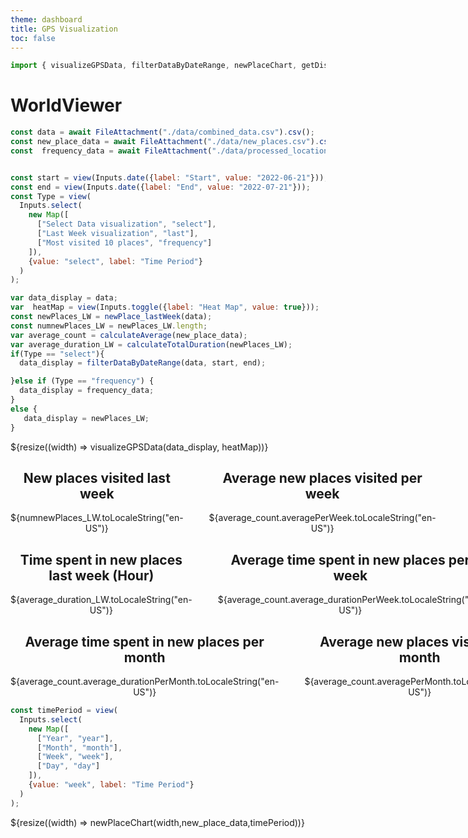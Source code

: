 ```yaml
---
theme: dashboard
title: GPS Visualization 
toc: false
---
```



<style>
  .my-cluster-icon {
    width: 40px;
    height: 40px;
    border: 2px solid #ffffff;
    border-radius: 50%;
    background: rgba(255, 255, 255, 0.6); /* Lightly transparent white background */
    color: #000; /* Text color changed to black */
    text-align: center;
    line-height: 40px; /* Same as the icon height */
    font-size: 16px; /* Adjust font size as needed */
    font-weight: bold;
    text-shadow: 0 0 3px #fff; /* White text shadow */
  }

</style>



```js
import { visualizeGPSData, filterDataByDateRange, newPlaceChart, getDistance, isNewPlace , newPlace_lastWeek, calculateAverage, calculateTotalDuration} from "./components/charts.js";

```

# WorldViewer

```js
const data = await FileAttachment("./data/combined_data.csv").csv();
const new_place_data = await FileAttachment("./data/new_places.csv").csv();
const  frequency_data = await FileAttachment("./data/processed_locations.csv").csv({typed: true});;


const start = view(Inputs.date({label: "Start", value: "2022-06-21"}));
const end = view(Inputs.date({label: "End", value: "2022-07-21"}));
const Type = view(
  Inputs.select(
    new Map([
      ["Select Data visualization", "select"],
      ["Last Week visualization", "last"],
      ["Most visited 10 places", "frequency"]
    ]),
    {value: "select", label: "Time Period"}
  )
);

```

```js
var data_display = data;
var  heatMap = view(Inputs.toggle({label: "Heat Map", value: true}));
const newPlaces_LW = newPlace_lastWeek(data);
const numnewPlaces_LW = newPlaces_LW.length;
var average_count = calculateAverage(new_place_data);
var average_duration_LW = calculateTotalDuration(newPlaces_LW);
if(Type == "select"){
  data_display = filterDataByDateRange(data, start, end);

}else if (Type == "frequency") {
  data_display = frequency_data;
}
else {
   data_display = newPlaces_LW;
}
```





    

<div class="grid grid-cols-3">
  <div class="card grid-colspan-2 grid-rowspan-3">
      ${resize((width) => visualizeGPSData(data_display, heatMap))}
  </div>

  <div class="card" style="display: flex; justify-content: space-between; align-items: center;">
    <div style="flex: 1; text-align: center;">
      <h2>New places visited last week</h2>
      <span class="big">${numnewPlaces_LW.toLocaleString("en-US")}</span>
    </div>
    <div style="border-left: 1px solid #ccc; height: 100%; margin: 0 20px;"></div> 
    <div style="flex: 1; text-align: center;">
      <h2>Average new places visited per week</h2>
      <span class="big">${average_count.averagePerWeek.toLocaleString("en-US")}</span>
    </div>
  </div>
  <div class="card" style="display: flex; justify-content: space-between; align-items: center;">
    <div style="flex: 1; text-align: center;">
      <h2>Time spent in new places last week (Hour)</h2>
      <span class="big">${average_duration_LW.toLocaleString("en-US")}</span>
      </div>
      <div style="border-left: 1px solid #ccc; height: 100%; margin: 0 20px;"></div> 
      <div style="flex: 1; text-align: center;">
      <h2>Average time spent in new places per week</h2>
      <span class="big">${average_count.average_durationPerWeek.toLocaleString("en-US")}</span>
    </div>
  </div>
  <div class="card" style="display: flex; justify-content: space-between; align-items: center;">
    <div style="flex: 1; text-align: center;">
      <h2>Average time spent in new places per month</h2>
      <span class="big">${average_count.average_durationPerMonth.toLocaleString("en-US")}</span>
    </div>
    <div style="border-left: 1px solid #ccc; height: 100%; margin: 0 20px;"></div> 
    <div style="flex: 1; text-align: center;">
      <h2>Average new places visited per month</h2>
      <span class="big">${average_count.averagePerMonth.toLocaleString("en-US")}</span>
    </div>
  </div>

</div>


```js
const timePeriod = view(
  Inputs.select(
    new Map([
      ["Year", "year"],
      ["Month", "month"],
      ["Week", "week"],
      ["Day", "day"]
    ]),
    {value: "week", label: "Time Period"}
  )
);
```

<div class="grid grid-cols-1">
  <div class="card">
    ${resize((width) => newPlaceChart(width,new_place_data,timePeriod))}
  </div>
</div>
